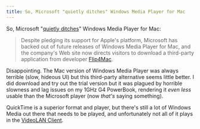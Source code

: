 ```yaml
---
title: So, Microsoft "quietly ditches" Windows Media Player for Mac
---
```


So, Microsoft "[quietly ditches](http://www.betanews.com/article/Microsoft_Quietly_Ditches_WMP_for_Mac/1137014055)" Windows Media Player for Mac:

> Despite pledging its support for Apple's platform, Microsoft has backed out of future releases of Windows Media Player for Mac, and the company's Web site now directs visitors to download a third-party application from developer [Flip4Mac](http://www.microsoft.com/windows/windowsmedia/player/flip4mac.mspx).

Disappointing. The Mac version of Windows Media Player was always terrible (slow, hideous UI) but this third-party alternative seems little better. I did download and try out the trial version but it was plagued by horrible slowness and lag issues on my 1GHz G4 PowerBook, rendering it *even less* usable than the Microsoft player (now *that's* saying something).

QuickTime is a superior format and player, but there's still a lot of Windows Media out there that needs to be played, and unfortunately not all of it plays in the [VideoLAN Client](http://www.videolan.org/vlc/).
